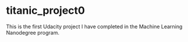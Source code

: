 # titanic_project0
This is the first Udacity project I have completed in the Machine Learning Nanodegree program. 
